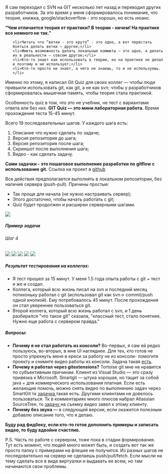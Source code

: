 Я сам переходил с SVN на GIT несколько лет назад и переводил других разработчиков. За это время у меня сформировалось понимание, что теория, книжка, google/stackoverflow - это хорошо, но есть нюанс. 

<b>“Чем отличается теория от практики? В теории - ничем! На практике все немного не так.”</b>
<ul>

	<li>Читать что “ветки - это круто” - это одно, а вот перестать бояться делать ветки — другое;</li>
	<li>Иметь возможность делать локальные коммиты — это одно, а делать их в реальности — совсем другое;</li>
	<li>Кто-то знает как использовать в теории, но на практике не делал и поэтому и не использует;</li>
	<li>Кто-то просто не знает, а чего не знаешь, то и не используешь.</li>
</ul>

Именно по этому, я написал Git Quiz для своих коллег — чтобы люди привыкли использовать git, как git, а не как svn; чтобы у разработчиков сформировалась мышечная память, чтобы теория стала практикой.

Особенность quiz в том, что это не учебник, не тест с вариантами ответа или без них. <b>GIT Quiz — это мини лабораторная работа.</b> Время прохождения теста 15-45 минут.

Всего 19 последовательных шагов. У каждого шага есть:
<ol>
	<li>Описание что нужно сделать по задаче;</li>
	<li>Версия репозитория до шага;</li>
	<li>Версия репозитория после шага;</li>
	<li>Скриншот после выполнения шага;</li>
	<li>Видео - как сделать задачу.</li>
</ol>
<b>Сами задачки - это пошаговое выполнение разработки по gitflow с использование git.</b>
Ссылка на проект в <a href="https://github.com/SychevIgor/git_quiz">github</a> 
<habracut text="Подробнее..." />

Все действия предполагается выполнять в локальном репозитории, без наличия сервера (push-pull). Причины простые:
<ul>
	<li>Так проще для начала (не нужно настраивать сервер);</li>
	<li>Этого достаточно, чтобы начать работать с git;</li>
	<li>Quiz будет продолжен и расширен серверными шагами.</li>
</ul>

<spoiler title="Так выглядит весь список задач:"><img src="http://habrastorage.org/getpro/habr/post_images/192/5de/4b7/1925de4b7e02322115c98609662eb9dd.jpg"/></spoiler>

<h5>Пример задачи</h5>
<h6>Шаг 4</h6>
<spoiler title="Структура в файловой системе">
<img src="http://habrastorage.org/getpro/habr/post_images/92b/cc6/39c/92bcc639c0aefb4bc0f880d28efd62af.jpg"/>
</spoiler>
<spoiler title="Текст задачи">
<img src="http://habrastorage.org/getpro/habr/post_images/ea6/11b/1ea/ea611b1eab6323bb32dd7a13998dabfc.jpg"/>
</spoiler>
<spoiler title="Репозитарий до выполнения задания">
<img src="http://habrastorage.org/getpro/habr/post_images/de3/d98/742/de3d98742ec5cc916a33278be920b3b5.jpg"/>
</spoiler>
<spoiler title="Репозитарий после выполнения задания">
<img src="http://habrastorage.org/getpro/habr/post_images/82e/516/1e4/82e5161e48020fecbad1bf14a88ae042.png"/>
</spoiler>
<spoiler title="Видео- как сделать в gitextensions">
<img src="http://habrastorage.org/getpro/habr/post_images/b49/a5a/e73/b49a5ae7393e35b83f39cb330660de3a.jpg"/>
</spoiler>

<h5>Результат тестирования на коллегах:</h5>
<ul>
	<li>Я тест прошел за 15 минут. У меня 1.5 года опыта работы с git + тест я же и создал.</li>
	<li>Коллега, который всю жизнь писал на svn и последний месяц потихоньку работал с git (использовал git как svn-> commit/push одной кнопкой). Ему потребовалось 45 минут. После прохождения он стал увереннее пользоваться git.</li>
	<li>Второй коллега, который всю жизнь работал с svn, и 1 день разбирался "что такое git" сказала, "классный тест, стало понятнее. Нужно еще работа с сервером правда."</li>
</ul>

<h5>Вопросы:</h5>
<ul>
	<li><b>Почему я не стал работать из консоли?</b> Во-первых, я сам ей редко пользуюсь, во-вторых, в мне UI нагляднее. Для тех, кто готов не просто упрекнуть меня в ереси за работу не из консоли- помогите проекту и снимите видео работы из консоли. Задача такая <a href="https://github.com/SychevIgor/git_quiz/issues/4">есть</a>.  </li>
	<li><b>Почему я работал через gitextensions?</b> Tortoise git мне не нравится по субъективным причинам. Клиент из Visual Studio — это сразу привязка к Microsoft. Smartgit — штука хорошая, но тащит за собой java + для коммерческого использования платная. Если есть желающие помочь, можно снять видео по выполнению задач через SmartGit тк <a href="https://github.com/SychevIgor/git_quiz/issues/5">задачка </a>такая есть. Другими клиентами не довелось пользоваться. Тк в комментариях много плюсов набрал Atlassian SourceTree, то <a href="https://github.com/SychevIgor/git_quiz/issues/6">задачу </a>на съемку видео завел к этому клиенту.</li>
	<li><b>Почему без звука </b>— в следующей версии, если окажется полезным добавлю описание того, что я делаю.</li>
</ul>

<b>Буду рад фидбеку, если кто-то готов дополнить примеры и записать видео, то буду вдвойне счастлив.</b>


P.S.
Часть по работе с сервером, тоже пока в стадии формирования. Тут есть момент, что людей много может быть, и создать вот так же просто папку с примерами на флешке не получится. Из разных шагов не последовательно на сервер не сделаешь push/pull/fetch. Если мысли на тему сделать все в виде виртуалки и выдавать ее всем, но там начинаются свои проблемы.
